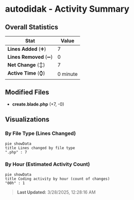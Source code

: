 # autodidak - Activity Summary 

## Overall Statistics

| Stat                   | Value                                                             |
| ---------------------- | ----------------------------------------------------------------- |
| **Lines Added** (➕)   | 7                                          |
| **Lines Removed** (➖) | 0                                        |
| **Net Change** (↕)    | 7                |
| **Active Time** (⌚)   | 0 minute |


## Modified Files
- **create.blade.php** (+7, -0)

## Visualizations

### By File Type (Lines Changed)

```mermaid
pie showData
title Lines changed by file type
".php" : 7
```

### By Hour (Estimated Activity Count)

```mermaid
pie showData
title Coding activity by hour (count of changes)
"00h" : 1
```


> **Last Updated:** 3/28/2025, 12:28:16 AM